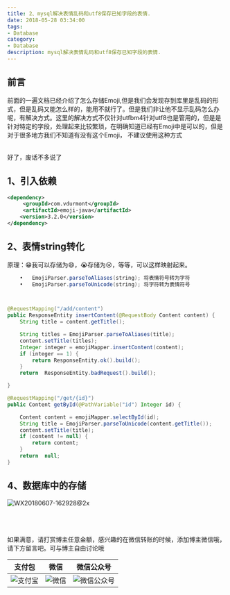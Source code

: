 ```yaml
---
title: 2、mysql解决表情乱码和utf8保存已知字段的表情.
date: 2018-05-28 03:34:00
tags: 
- Database
category: 
- Database
description: mysql解决表情乱码和utf8保存已知字段的表情.
---
```

<!-- image url 
https://raw.githubusercontent.com/HealerJean123/HealerJean123.github.io/master/blogImages
　　首行缩进
<font color="red">  </font>
-->

## 前言

前面的一遍文档已经介绍了怎么存储Emoji,但是我们会发现存到库里是乱码的形式，但是乱码又能怎么样的，能用不就行了。但是我们非让他不显示乱码怎么办呢，有解决方式。这里的解决方式不仅针对utfbm4针对utf8也是管用的，但是是针对特定的字段，处理起来比较繁琐，在明确知道已经有Emoji中是可以的，但是对于很多地方我们不知道有没有这个Emoji， 不建议使用这种方式


<br/>
好了，废话不多说了

## 1、引入依赖


```xml
<dependency>
     <groupId>com.vdurmont</groupId>
     <artifactId>emoji-java</artifactId>
    <version>3.2.0</version>
</dependency>

```


## 2、表情string转化

原理：😁我可以存储为:smile:，😭存储为:cry:，等等，可以这样映射起来。


```java
	•	EmojiParser.parseToAliases(string); 将表情符号转为字符
	•	EmojiParser.parseToUnicode(string); 将字符转为表情符号



@RequestMapping("/add/content")
public ResponseEntity insertContent(@RequestBody Content content) {
    String title = content.getTitle();

    String titles = EmojiParser.parseToAliases(title);
    content.setTitle(titles);
    Integer integer = emojiMapper.insertContent(content);
    if (integer == 1) {
        return ResponseEntity.ok().build();
    }
    return  ResponseEntity.badRequest().build();

}

@RequestMapping("/get/{id}")
public Content getById(@PathVariable("id") Integer id) {

    Content content = emojiMapper.selectById(id);
    String title = EmojiParser.parseToUnicode(content.getTitle());
    content.setTitle(title);
    if (content != null) {
        return content;
    }
    return  null;
}


```


## 4、数据库中的存储


![WX20180607-162928@2x](https://raw.githubusercontent.com/HealerJean123/HealerJean123.github.io/master/blogImages/WX20180607-162928@2x.png)




<br/><br/><br/>
如果满意，请打赏博主任意金额，感兴趣的在微信转账的时候，添加博主微信哦， 请下方留言吧。可与博主自由讨论哦

|支付包 | 微信|微信公众号|
|:-------:|:-------:|:------:|
|![支付宝](https://raw.githubusercontent.com/HealerJean123/HealerJean123.github.io/master/assets/img/tctip/alpay.jpg) | ![微信](https://raw.githubusercontent.com/HealerJean123/HealerJean123.github.io/master/assets/img/tctip/weixin.jpg)|![微信公众号](https://raw.githubusercontent.com/HealerJean123/HealerJean123.github.io/master/assets/img/my/qrcode_for_gh_a23c07a2da9e_258.jpg)|




<!-- Gitalk 评论 start  -->

<link rel="stylesheet" href="https://unpkg.com/gitalk/dist/gitalk.css">
<script src="https://unpkg.com/gitalk@latest/dist/gitalk.min.js"></script> 
<div id="gitalk-container"></div>    
 <script type="text/javascript">
    var gitalk = new Gitalk({
		clientID: `1d164cd85549874d0e3a`,
		clientSecret: `527c3d223d1e6608953e835b547061037d140355`,
		repo: `HealerJean123.github.io`,
		owner: 'HealerJean123',
		admin: ['HealerJean123'],
		id: 'DES8N7QBAUHwNZIV',
    });
    gitalk.render('gitalk-container');
</script> 

<!-- Gitalk end -->

